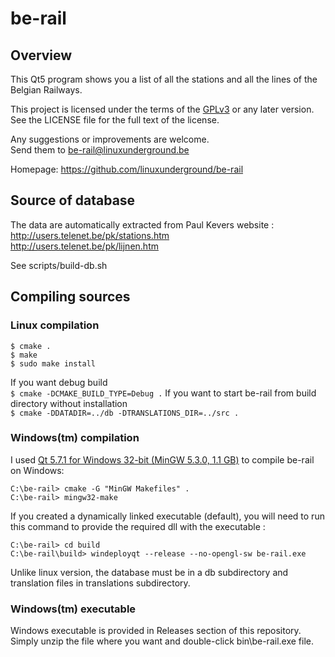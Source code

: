 # be-rail

## Overview

This Qt5 program shows you a list of all the stations and all the lines of
the Belgian Railways.

This project is licensed under the terms of the [GPLv3](https://www.gnu.org/licenses/gpl-3.0.en.html)
or any later version. See the LICENSE file for the full text of the license.

Any suggestions or improvements are welcome.  
Send them to be-rail@linuxunderground.be  

Homepage: https://github.com/linuxunderground/be-rail


## Source of database

The data are automatically extracted from Paul Kevers website :  
http://users.telenet.be/pk/stations.htm  
http://users.telenet.be/pk/lijnen.htm  

See scripts/build-db.sh


## Compiling sources

### Linux compilation
```
$ cmake .
$ make
$ sudo make install
```
If you want debug build  
```$ cmake -DCMAKE_BUILD_TYPE=Debug .```
If you want to start be-rail from build directory without installation  
```$ cmake -DDATADIR=../db -DTRANSLATIONS_DIR=../src .```


### Windows(tm) compilation

I used [Qt 5.7.1 for Windows 32-bit (MinGW 5.3.0, 1.1 GB)](https://www.qt.io/download-open-source/)
to compile be-rail on Windows:
```
C:\be-rail> cmake -G "MinGW Makefiles" .
C:\be-rail> mingw32-make
```
If you created a dynamically linked executable (default), you will need to run
this command to provide the required dll with the executable :
```
C:\be-rail> cd build
C:\be-rail\build> windeployqt --release --no-opengl-sw be-rail.exe
```
Unlike linux version, the database must be in a db subdirectory and
translation files in translations subdirectory.


### Windows(tm) executable

Windows executable is provided in Releases section of this repository.
Simply unzip the file where you want and double-click bin\be-rail.exe file.
